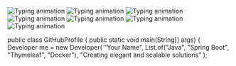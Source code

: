 ![Typing animation](https://readme-typing-svg.herokuapp.com?font=Fira+Code&size=16&duration=2000&pause=1000&color=blue&center=true&vCenter=true&width=700&lines=public+class+GitHubProfile+%7B)
![Typing animation](https://readme-typing-svg.herokuapp.com?font=Fira+Code&size=16&duration=2000&pause=1000&color=blue&center=true&vCenter=true&width=700&lines=public+static+void+main(String%5B%5D+args)%7B)
![Typing animation](https://readme-typing-svg.herokuapp.com?font=Fira+Code&size=16&duration=2000&pause=1000&color=blue&center=true&vCenter=true&width=700&lines=Developer+me+%3D+new+Developer%28%22Your+Name%22%2C+List.of%28%22Java%22%2C+%22Spring+Boot%22%2C+%22Thymeleaf%22%2C+%22Docker%22%29%2C+%22Creating+elegant+and+scalable+solutions%22%29%3B)
![Typing animation](https://readme-typing-svg.herokuapp.com?font=Fira+Code&size=16&duration=2000&pause=1000&color=blue&center=true&vCenter=true&width=700&lines=me.displaySkills%28%29%3B)
![Typing animation](https://readme-typing-svg.herokuapp.com?font=Fira+Code&size=16&duration=2000&pause=1000&color=blue&center=true&vCenter=true&width=700&lines=me.displayProjects%28%29%3B)
![Typing animation](https://readme-typing-svg.herokuapp.com?font=Fira+Code&size=16&duration=2000&pause=1000&color=blue&center=true&vCenter=true&width=700&lines=me.displayContact%28%29%3B)
![Typing animation](https://readme-typing-svg.herokuapp.com?font=Fira+Code&size=16&duration=2000&pause=1000&color=blue&center=true&vCenter=true&width=700&lines=%7D)


public class GitHubProfile {
    public static void main(String[] args) {
        Developer me = new Developer(
            "Your Name",
            List.of("Java", "Spring Boot", "Thymeleaf", "Docker"),
            "Creating elegant and scalable solutions"
        );
